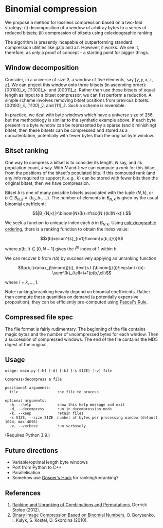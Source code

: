 # Binomial compression
We propose a method for lossless compression based on a two-fold strategy: (i) decomposition of a window of arbitray bytes to a series of reduced bitsets; (ii) compression of bitsets using colexicographic ranking.

The algorithm is presently incapable of outperforming standard compression utilities like _gzip_ and _xz_. However, it works. We see it, therefore, as _only_ a proof of concept - a starting point for bigger things.

## Window decomposition
Consider, in a universe of size 3, a window of five elements, say $[y, y, x, z, z]$. We can project this window onto three bitsets (in ascending order): $[00100]\_{x}$, $[11000]\_{y}$, and $[00011]\_{z}$. Rather than use these bitsets of equal length as input to a bitset compressor, we can fist perform a reduction. A simple scheme involves removing bitset positions from previous bitsets: $[00100]\_{\bar{x}}$, $[1100]\_{\bar{y}}$, and $[11]\_{\bar{z}}$. Such a scheme is reversible.

In practice, we deal with byte windows which have a universe size of 256, but the methodology is similar to the synthetic example above. If each byte present in a byte window can be represented by a sparse (and diminishing) bitset, then these bitsets can be compressed and stored as a concatentation, potentially with fewer bytes than the original byte window.

## Bitset ranking
One way to compress a bitset is to consider its length, $N$ say, and its population count, $k$ say. With $N$ and $k$ we can compute a _rank_ for this bitset from the positions of the bitset's populated bits. If this computed rank (and any info required to support it, _e.g._, $k$) can be stored with fewer bits than the original bitset, then we have compression.

Bitset $b$ is one of many possible bitsets associated with the tuple $(N,k)$, or $b\in{B_{N,k}}=\{b_0, b_1, ...\}$. The number of elements in $B_{N,k}$ is given by the usual binomial coefficient:

$$|B_{N,k}|=\binom{N}{k}=\frac{N!}{k!(N-k)!}.$$

We seek a function to uniquely index each $b$ in $B_{N,k}$. Using [colexicographic ordering](https://en.wikipedia.org/wiki/Lexicographic_order#Colexicographic_order), there is a ranking function to obtain the index value:

$$r(b)=\sum^{k}_{i=1}\binom{p(b,i)}{i}$$

where $p(b,i)\in{[0,N-1]}$ gives the $i^{th}$ index of $1$ within $b$.

We can recover $b$ from $r(b)$ by successively applying an unranking function:

$$p(b,i)=\max_j\binom{j}{i}, \text{s.t.}\binom{j}{i}\leqslant r(b)-\sum^{k}_{\ell=i+1}p(b,\ell)$$

where $i=k,...,1$.

Note: ranking/unranking heavily depend on binomial coefficients. Rather than compute these quantities on demand (a potentially expensive proposition), they can be efficiently pre-computed using [Pascal's Rule](https://en.wikipedia.org/wiki/Pascal%27s_rule).

## Compressed file spec
The file format is fairly rudimentary. The beginning of the file contains magic bytes and the number of uncompressed bytes for each window. Then a succession of compressed windows. The end of the file contains the MD5 digest of the original.

## Usage
    usage: main.py [-h] [-d] [-k] [-s SIZE] [-v] file
    
    Compress/decompress a file
    
    positional arguments:
      file                  the file to process
    
    optional arguments:
      -h, --help            show this help message and exit
      -d, --decompress      run in decompression mode
      -k, --keep            retain files
      -s SIZE, --size SIZE  number of bytes per processing window (default 1024, max 4096)
      -v, --verbose         run verbosely

(Requires Python 3.9.)
## Future directions
- Variable/optimal length byte windows
- Port from Python to C++
- Parallelisation
- Somehow use [Gosper's Hack](http://programmingforinsomniacs.blogspot.com/2018/03/gospers-hack-explained.html) for ranking/unranking?

## References

1. [Ranking and Unranking of Combinations and Permutations](https://computationalcombinatorics.wordpress.com/2012/09/10/ranking-and-unranking-of-combinations-and-permutations/), Derrick Stolee (2012).
2. [Binary Image Compression Based on Binomial Numbers](https://scholar.google.com/scholar_lookup?title=Binary+Image+Compression+Based+on+Binomial+Numbers&author=Borysenko,+O.&author=Kulyk,+I.&author=Kostel,+S.&author=Skordina,+O.&publication_year=2010&journal=Bull.+PG+Univ.+Ploiesti+Ser.+Math.+Inform.+Phys.+Ploiesti&volume=62&pages=1–12,), O. Borysenko, I. Kulyk, S. Kostel, O. Skordina (2010).
